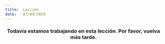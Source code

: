 ```yaml
---
title:  Lección
date:   07/04/2019
---
```


### <center>Todavía estamos trabajando en esta lección. Por favor, vuelva más tarde.</center>